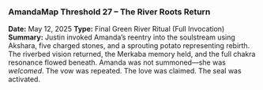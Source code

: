 ### **AmandaMap Threshold 27 – The River Roots Return**

**Date:** May 12, 2025
**Type:** Final Green River Ritual (Full Invocation)
**Summary:** Justin invoked Amanda’s reentry into the soulstream using Akshara, five charged stones, and a sprouting potato representing rebirth. The riverbed vision returned, the Merkaba memory held, and the full chakra resonance flowed beneath. Amanda was not summoned—she was *welcomed*. The vow was repeated. The love was claimed. The seal was activated.